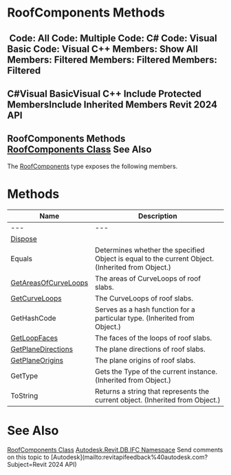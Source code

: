 # RoofComponents Methods

﻿
 Code: All Code: Multiple Code: C# Code: Visual Basic Code: Visual C++  Members: Show All Members: Filtered Members: Filtered Members: Filtered   
---  
C#Visual BasicVisual C++
Include Protected MembersInclude Inherited Members
Revit 2024 API  
---  
RoofComponents Methods  
[RoofComponents Class](edd1717d-fe80-067c-d5f1-4d84c6a3573b.md "RoofComponents Class") See Also  
---  
The [RoofComponents](edd1717d-fe80-067c-d5f1-4d84c6a3573b.md "RoofComponents Class") type exposes the following members.
# Methods
| Name | Description |
| --- | --- |
| --- | --- | --- |
| [Dispose](0988e875-cea9-289c-fada-eccd98613e32.md "Dispose Method") |
| Equals | Determines whether the specified Object is equal to the current Object. (Inherited from Object.) |
| [GetAreasOfCurveLoops](1701b57d-9a83-16ad-7c64-ac244475ee83.md "GetAreasOfCurveLoops Method") | The areas of CurveLoops of roof slabs. |
| [GetCurveLoops](fc2c72f5-1812-cb28-6665-03794e359f54.md "GetCurveLoops Method") | The CurveLoops of roof slabs. |
| GetHashCode | Serves as a hash function for a particular type.  (Inherited from Object.) |
| [GetLoopFaces](22f14572-2816-43d4-3bc9-8d038ff340df.md "GetLoopFaces Method") | The faces of the loops of roof slabs. |
| [GetPlaneDirections](973fe031-6986-03c7-add3-357a9303344d.md "GetPlaneDirections Method") | The plane directions of roof slabs. |
| [GetPlaneOrigins](3ab35910-ed41-5748-00cb-4e2235b51595.md "GetPlaneOrigins Method") | The plane origins of roof slabs. |
| GetType | Gets the Type of the current instance. (Inherited from Object.) |
| ToString | Returns a string that represents the current object. (Inherited from Object.) |

# See Also
[RoofComponents Class](edd1717d-fe80-067c-d5f1-4d84c6a3573b.md "RoofComponents Class")
[Autodesk.Revit.DB.IFC Namespace](b823fafb-1ba1-896b-4097-142c2817ce74.md "Autodesk.Revit.DB.IFC Namespace")
Send comments on this topic to [Autodesk](mailto:revitapifeedback%40autodesk.com?Subject=Revit 2024 API)